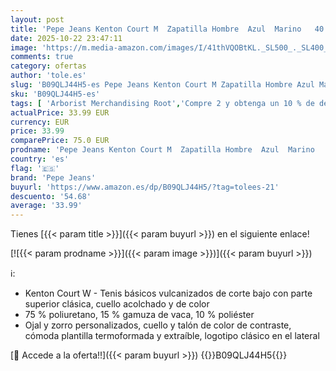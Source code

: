 ```yaml
---
layout: post
title: 'Pepe Jeans Kenton Court M  Zapatilla Hombre  Azul  Marino   40 EU'
date: 2025-10-22 23:47:11
image: 'https://m.media-amazon.com/images/I/41thVQOBtKL._SL500_._SL400_.jpg'
comments: true
category: ofertas
author: 'tole.es'
slug: 'B09QLJ44H5-es Pepe Jeans Kenton Court M Zapatilla Hombre Azul Marino 40 EU'
sku: 'B09QLJ44H5-es'
tags: [ 'Arborist Merchandising Root','Compre 2 y obtenga un 10 % de descuento','Compre 2 y obtenga un 10 % de descuento_Shoes','Cupones','Moda','Moda Hombre','Self Service','Special Features Stores','Zapatillas casual para hombre','Zapatillas deportivas y de moda para hombre','Zapatos para hombre','c8538d25-3af9-48d3-aeff-5f3ce5572a36_0','c8538d25-3af9-48d3-aeff-5f3ce5572a36_7901','c8538d25-3af9-48d3-aeff-5f3ce5572a36_8401','pepe jeans','zapatilla','🇪🇸', ]
actualPrice: 33.99 EUR
currency: EUR
price: 33.99
comparePrice: 75.0 EUR
prodname: 'Pepe Jeans Kenton Court M  Zapatilla Hombre  Azul  Marino   40 EU'
country: 'es'
flag: '🇪🇸'
brand: 'Pepe Jeans'
buyurl: 'https://www.amazon.es/dp/B09QLJ44H5/?tag=tolees-21'
descuento: '54.68'
average: '33.99'
---
```


Tienes [{{< param title >}}]({{< param buyurl >}}) en el siguiente enlace!

[![{{< param prodname >}}]({{< param image >}})]({{< param buyurl >}})

ℹ️:

- Kenton Court W - Tenis básicos vulcanizados de corte bajo con parte superior clásica, cuello acolchado y de color
- 75 % poliuretano, 15 % gamuza de vaca, 10 % poliéster
- Ojal y zorro personalizados, cuello y talón de color de contraste, cómoda plantilla termoformada y extraíble, logotipo clásico en el lateral

[🛒 Accede a la oferta!!]({{< param buyurl >}})
{{<world>}}B09QLJ44H5{{</world>}}
